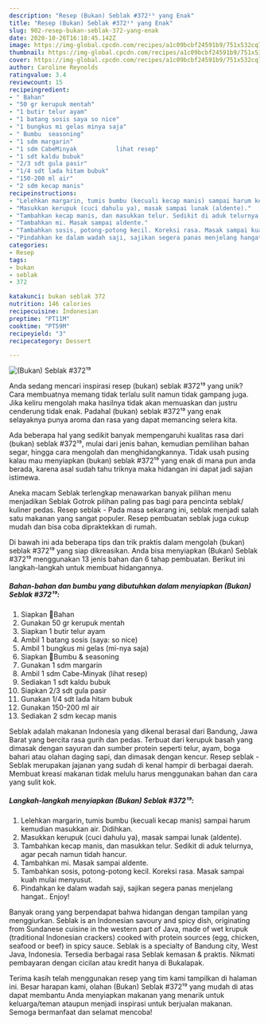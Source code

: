 ```yaml
---
description: "Resep (Bukan) Seblak #372¹⁹ yang Enak"
title: "Resep (Bukan) Seblak #372¹⁹ yang Enak"
slug: 902-resep-bukan-seblak-372-yang-enak
date: 2020-10-26T16:18:45.142Z
image: https://img-global.cpcdn.com/recipes/a1c09bcbf24591b9/751x532cq70/bukan-seblak-372⁹-foto-resep-utama.jpg
thumbnail: https://img-global.cpcdn.com/recipes/a1c09bcbf24591b9/751x532cq70/bukan-seblak-372⁹-foto-resep-utama.jpg
cover: https://img-global.cpcdn.com/recipes/a1c09bcbf24591b9/751x532cq70/bukan-seblak-372⁹-foto-resep-utama.jpg
author: Caroline Reynolds
ratingvalue: 3.4
reviewcount: 15
recipeingredient:
- " Bahan"
- "50 gr kerupuk mentah"
- "1 butir telur ayam"
- "1 batang sosis saya so nice"
- "1 bungkus mi gelas minya saja"
- " Bumbu  seasoning"
- "1 sdm margarin"
- "1 sdm CabeMinyak           lihat resep"
- "1 sdt kaldu bubuk"
- "2/3 sdt gula pasir"
- "1/4 sdt lada hitam bubuk"
- "150-200 ml air"
- "2 sdm kecap manis"
recipeinstructions:
- "Lelehkan margarin, tumis bumbu (kecuali kecap manis) sampai harum kemudian masukkan air. Didihkan."
- "Masukkan kerupuk (cuci dahulu ya), masak sampai lunak (aldente)."
- "Tambahkan kecap manis, dan masukkan telur. Sedikit di aduk telurnya, agar pecah namun tidah hancur."
- "Tambahkan mi. Masak sampai aldente."
- "Tambahkan sosis, potong-potong kecil. Koreksi rasa. Masak sampai kuah mulai menyusut."
- "Pindahkan ke dalam wadah saji, sajikan segera panas menjelang hangat.. Enjoy!"
categories:
- Resep
tags:
- bukan
- seblak
- 372

katakunci: bukan seblak 372 
nutrition: 146 calories
recipecuisine: Indonesian
preptime: "PT11M"
cooktime: "PT59M"
recipeyield: "3"
recipecategory: Dessert

---
```



![(Bukan) Seblak #372¹⁹](https://img-global.cpcdn.com/recipes/a1c09bcbf24591b9/751x532cq70/bukan-seblak-372⁹-foto-resep-utama.jpg)

Anda sedang mencari inspirasi resep (bukan) seblak #372¹⁹ yang unik? Cara membuatnya memang tidak terlalu sulit namun tidak gampang juga. Jika keliru mengolah maka hasilnya tidak akan memuaskan dan justru cenderung tidak enak. Padahal (bukan) seblak #372¹⁹ yang enak selayaknya punya aroma dan rasa yang dapat memancing selera kita.

Ada beberapa hal yang sedikit banyak mempengaruhi kualitas rasa dari (bukan) seblak #372¹⁹, mulai dari jenis bahan, kemudian pemilihan bahan segar, hingga cara mengolah dan menghidangkannya. Tidak usah pusing kalau mau menyiapkan (bukan) seblak #372¹⁹ yang enak di mana pun anda berada, karena asal sudah tahu triknya maka hidangan ini dapat jadi sajian istimewa.

Aneka macam Seblak terlengkap menawarkan banyak pilihan menu menjadikan Seblak Gotrok pilihan paling pas bagi para pencinta seblak/ kuliner pedas. Resep seblak - Pada masa sekarang ini, seblak menjadi salah satu makanan yang sangat populer. Resep pembuatan seblak juga cukup mudah dan bisa coba dipraktekkan di rumah.


Di bawah ini ada beberapa tips dan trik praktis dalam mengolah (bukan) seblak #372¹⁹ yang siap dikreasikan. Anda bisa menyiapkan (Bukan) Seblak #372¹⁹ menggunakan 13 jenis bahan dan 6 tahap pembuatan. Berikut ini langkah-langkah untuk membuat hidangannya.

<!--inarticleads1-->

##### Bahan-bahan dan bumbu yang dibutuhkan dalam menyiapkan (Bukan) Seblak #372¹⁹:

1. Siapkan  🍒Bahan
1. Gunakan 50 gr kerupuk mentah
1. Siapkan 1 butir telur ayam
1. Ambil 1 batang sosis (saya: so nice)
1. Ambil 1 bungkus mi gelas (mi-nya saja)
1. Siapkan  🍒Bumbu &amp; seasoning
1. Gunakan 1 sdm margarin
1. Ambil 1 sdm Cabe-Minyak           (lihat resep)
1. Sediakan 1 sdt kaldu bubuk
1. Siapkan 2/3 sdt gula pasir
1. Gunakan 1/4 sdt lada hitam bubuk
1. Gunakan 150-200 ml air
1. Sediakan 2 sdm kecap manis


Seblak adalah makanan Indonesia yang dikenal berasal dari Bandung, Jawa Barat yang bercita rasa gurih dan pedas. Terbuat dari kerupuk basah yang dimasak dengan sayuran dan sumber protein seperti telur, ayam, boga bahari atau olahan daging sapi, dan dimasak dengan kencur. Resep seblak - Seblak merupakan jajanan yang sudah di kenal hampir di berbagai daerah. Membuat kreasi makanan tidak melulu harus menggunakan bahan dan cara yang sulit kok. 

<!--inarticleads2-->

##### Langkah-langkah menyiapkan (Bukan) Seblak #372¹⁹:

1. Lelehkan margarin, tumis bumbu (kecuali kecap manis) sampai harum kemudian masukkan air. Didihkan.
1. Masukkan kerupuk (cuci dahulu ya), masak sampai lunak (aldente).
1. Tambahkan kecap manis, dan masukkan telur. Sedikit di aduk telurnya, agar pecah namun tidah hancur.
1. Tambahkan mi. Masak sampai aldente.
1. Tambahkan sosis, potong-potong kecil. Koreksi rasa. Masak sampai kuah mulai menyusut.
1. Pindahkan ke dalam wadah saji, sajikan segera panas menjelang hangat.. Enjoy!


Banyak orang yang berpendapat bahwa hidangan dengan tampilan yang menggiurkan. Seblak is an Indonesian savoury and spicy dish, originating from Sundanese cuisine in the western part of Java, made of wet krupuk (traditional Indonesian crackers) cooked with protein sources (egg, chicken, seafood or beef) in spicy sauce. Seblak is a specialty of Bandung city, West Java, Indonesia. Tersedia berbagai rasa Seblak kemasan &amp; praktis. Nikmati pembayaran dengan cicilan atau kredit hanya di Bukalapak. 

Terima kasih telah menggunakan resep yang tim kami tampilkan di halaman ini. Besar harapan kami, olahan (Bukan) Seblak #372¹⁹ yang mudah di atas dapat membantu Anda menyiapkan makanan yang menarik untuk keluarga/teman ataupun menjadi inspirasi untuk berjualan makanan. Semoga bermanfaat dan selamat mencoba!
